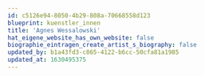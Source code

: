 ```yaml
---
id: c5126e94-8050-4b29-808a-70668558d123
blueprint: kuenstler_innen
title: 'Agnes Wessalowski'
hat_eigene_website_has_own_website: false
biographie_eintragen_create_artist_s_biography: false
updated_by: b1a43fd3-c865-4122-b6cc-50cfa81a1985
updated_at: 1630495375
---
```


